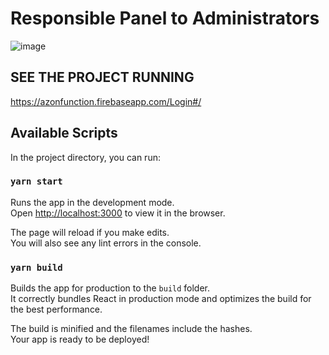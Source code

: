 # Responsible Panel to Administrators 
![image](https://user-images.githubusercontent.com/55961826/111052422-ff36a500-8430-11eb-8e29-eaf7e26f1d34.png)

## SEE THE PROJECT RUNNING

https://azonfunction.firebaseapp.com/Login#/

## Available Scripts

In the project directory, you can run:

### `yarn start`

Runs the app in the development mode.\
Open [http://localhost:3000](http://localhost:3000) to view it in the browser.

The page will reload if you make edits.\
You will also see any lint errors in the console.

### `yarn build`

Builds the app for production to the `build` folder.\
It correctly bundles React in production mode and optimizes the build for the best performance.

The build is minified and the filenames include the hashes.\
Your app is ready to be deployed!
